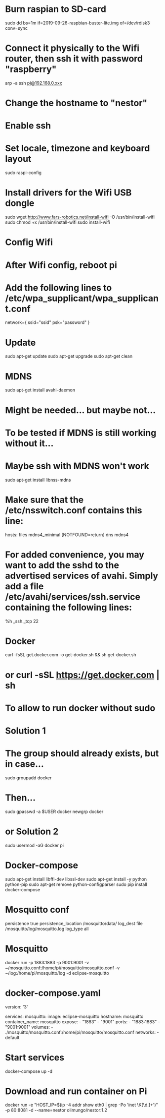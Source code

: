 # Burn raspian to SD-card
sudo dd bs=1m if=2019-09-26-raspbian-buster-lite.img of=/dev/rdisk3 conv=sync

# Connect it physically to the Wifi router, then ssh it with password "raspberry"
arp -a
ssh pi@192.168.0.xxx

# Change the hostname to "nestor"
# Enable ssh
# Set locale, timezone and keyboard layout
sudo raspi-config

# Install drivers for the Wifi USB dongle
sudo wget http://www.fars-robotics.net/install-wifi -O /usr/bin/install-wifi
sudo chmod +x /usr/bin/install-wifi
sudo install-wifi

# Config Wifi
# After Wifi config, reboot pi
# Add the following lines to /etc/wpa_supplicant/wpa_supplicant.conf

network={
    ssid="ssid"
    psk="password"
}

# Update
sudo apt-get update
sudo apt-get upgrade
sudo apt-get clean

# MDNS
sudo apt-get install avahi-daemon

# Might be needed... but maybe not...
# To be tested if MDNS is still working without it...
# Maybe ssh with MDNS won't work
sudo apt-get install libnss-mdns

# Make sure that the /etc/nsswitch.conf contains this line:
hosts: files mdns4_minimal [NOTFOUND=return] dns mdns4

# For added convenience, you may want to add the sshd to the advertised services of avahi. Simply add a file /etc/avahi/services/ssh.service containing the following lines:
<?xml version="1.0" standalone='no'?><!--*-nxml-*-->
<!DOCTYPE service-group SYSTEM "avahi-service.dtd">
<service-group>
  <name replace-wildcards="yes">%h</name>
  <service>
     <type>_ssh._tcp</type>
     <port>22</port>
  </service>
</service-group>

# Docker
curl -fsSL get.docker.com -o get-docker.sh && sh get-docker.sh

# or curl -sSL https://get.docker.com | sh

# To allow to run docker without sudo

# Solution 1
# The group should already exists, but in case...
sudo groupadd docker

# Then...
sudo gpasswd -a $USER docker
newgrp docker

# or Solution 2
sudo usermod -aG docker pi

# Docker-compose
sudo apt-get install libffi-dev libssl-dev
sudo apt-get install -y python python-pip
sudo apt-get remove python-configparser
sudo pip install docker-compose

# Mosquitto conf
persistence true
persistence_location /mosquitto/data/
log_dest file /mosquitto/log/mosquitto.log
log_type all

# Mosquitto
docker run -p 1883:1883 -p 9001:9001 -v ~/mosquitto.conf:/home/pi/mosquitto/mosquitto.conf -v ~/log:/home/pi/mosquitto/log -d eclipse-mosquitto

# docker-compose.yaml
version: '3'

services:
  mosquitto:
    image: eclipse-mosquitto
    hostname: mosquitto
    container_name: mosquitto
    expose:
      - "1883"
      - "9001"
    ports:
      - "1883:1883"
      - "9001:9001"
    volumes:
      - ./mosquitto/mosquitto.conf:/home/pi/mosquitto/mosquitto.conf
    networks:
      - default

# Start services
docker-compose up -d

# Download and run container on Pi
docker run -e "HOST_IP=$(ip -4 addr show eth0 | grep -Po 'inet \K[\d.]+')" -p 80:8081 -d --name=nestor olimungo/nestor:1.2
